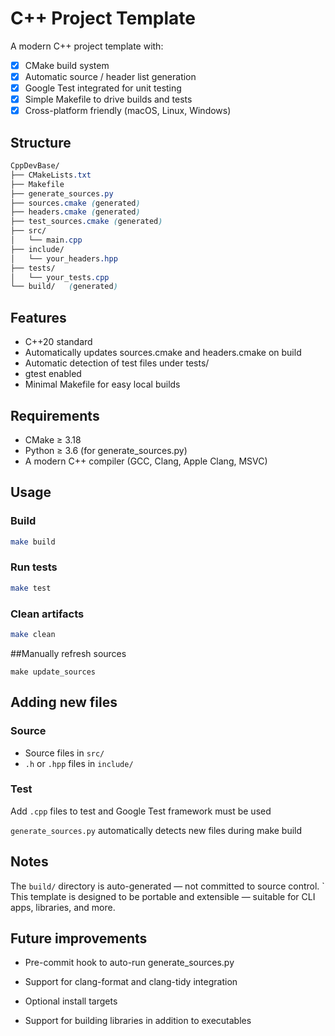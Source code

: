 # C++ Project Template 

A modern C++ project template with:

- [x] CMake build system
- [x] Automatic source / header list generation
- [x] Google Test integrated for unit testing
- [x]  Simple Makefile to drive builds and tests
- [x] Cross-platform friendly (macOS, Linux, Windows)

## Structure
```css
CppDevBase/
├── CMakeLists.txt
├── Makefile
├── generate_sources.py
├── sources.cmake (generated)
├── headers.cmake (generated)
├── test_sources.cmake (generated)
├── src/
│   └── main.cpp
├── include/
│   └── your_headers.hpp
├── tests/
│   └── your_tests.cpp
└── build/   (generated)

```


## Features
- C++20 standard
- Automatically updates sources.cmake and headers.cmake on build
- Automatic detection of test files under tests/
- gtest enabled
- Minimal Makefile for easy local builds


## Requirements
- CMake ≥ 3.18
- Python ≥ 3.6 (for generate_sources.py)
- A modern C++ compiler (GCC, Clang, Apple Clang, MSVC)


## Usage

### Build
```bash
make build
```

### Run tests
```bash
make test
```

### Clean artifacts
```bash
make clean
```

##Manually refresh sources
```
make update_sources
```

## Adding new files

### Source 
-  Source files in `src/`
- `.h` or `.hpp` files in `include/`

### Test
Add `.cpp` files to test and Google Test framework must be used


`generate_sources.py` automatically detects new files during make build

## Notes
The `build/` directory is auto-generated — not committed to source control.
`
This template is designed to be portable and extensible — suitable for CLI apps, libraries, and more.

## Future improvements
 - Pre-commit hook to auto-run generate_sources.py

- Support for clang-format and clang-tidy integration

- Optional install targets

- Support for building libraries in addition to executables